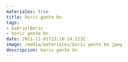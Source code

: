 ```yaml
---
materiales: true
title: boric gente bn
tags:
- GabrielBoric
- boric gente bn
date: 2021-11-01T23:18:24.123Z
image: /media/materiales/boric gente bn.jpeg
descripcion: boric gente bn
---
```

